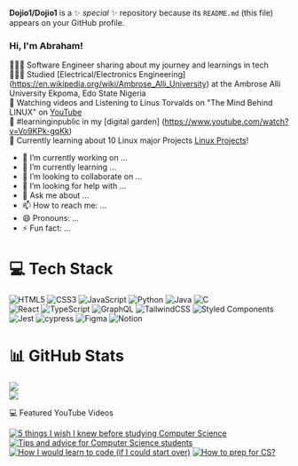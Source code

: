 
 

 **Dojio1/Dojio1** is a ✨ _special_ ✨ repository because its `README.md` (this file) appears on your GitHub profile.
 ### Hi, I'm Abraham!
 
 👩🏻‍💻 Software Engineer sharing about my journey and learnings in tech<br/>
 👩🏻‍🎓 Studied [Electrical/Electronics Engineering] (https://en.wikipedia.org/wiki/Ambrose_Alli_University) at the Ambrose Alli University Ekpoma, Edo State Nigeria<br/>
 🎨 Watching videos and Listening to Linus Torvalds on "The Mind Behind LINUX" on [YouTube](https://www.youtube.com/watch?v=o8NPllzkFhE)<br/> 
  🌷 #learninginpublic in my [digital garden] (https://www.youtube.com/watch?v=Vo9KPk-gqKk)<br/>
 💭 Currently learning about 10 Linux major Projects [Linux Projects](https://www.youtube.com/watch?v=18_2ewfzy4o)!<br/>
 
 - 🔭 I’m currently working on ...
 - 🌱 I’m currently learning ...
 - 👯 I’m looking to collaborate on ...
 - 🤔 I’m looking for help with ...
 - 💬 Ask me about ...
 - 📫 How to reach me: ...
 - 😄 Pronouns: ...
 - ⚡ Fun fact: ...
 # 💻 Tech Stack
 ![HTML5](https://img.shields.io/badge/html5-%23E34F26.svg?style=for-the-badge&logo=html5&logoColor=white)
 ![CSS3](https://img.shields.io/badge/css3-%231572B6.svg?style=for-the-badge&logo=css3&logoColor=white)
 ![JavaScript](https://img.shields.io/badge/javascript-%23323330.svg?style=for-the-badge&logo=javascript&logoColor=%23F7DF1E)
 ![Python](https://img.shields.io/badge/python-3670A0?style=for-the-badge&logo=python&logoColor=ffdd54)
 ![Java](https://img.shields.io/badge/java-%23ED8B00.svg?style=for-the-badge&logo=openjdk&logoColor=white)
 ![C](https://img.shields.io/badge/c-%2300599C.svg?style=for-the-badge&logo=c&logoColor=white)<br/>
 ![React](https://img.shields.io/badge/react-%2320232a.svg?style=for-the-badge&logo=react&logoColor=%2361DAFB)
 ![TypeScript](https://img.shields.io/badge/typescript-%23007ACC.svg?style=for-the-badge&logo=typescript&logoColor=white)
 ![GraphQL](https://img.shields.io/badge/-GraphQL-E10098?style=for-the-badge&logo=graphql&logoColor=white)
 ![TailwindCSS](https://img.shields.io/badge/tailwindcss-%2338B2AC.svg?style=for-the-badge&logo=tailwind-css&logoColor=white)
 ![Styled Components](https://img.shields.io/badge/styled--components-DB7093?style=for-the-badge&logo=styled-components&logoColor=white)<br/>
 ![Jest](https://img.shields.io/badge/-jest-%23C21325?style=for-the-badge&logo=jest&logoColor=white)
 ![cypress](https://img.shields.io/badge/-cypress-%23E5E5E5?style=for-the-badge&logo=cypress&logoColor=058a5e)
 ![Figma](https://img.shields.io/badge/figma-%23F24E1E.svg?style=for-the-badge&logo=figma&logoColor=white)
 ![Notion](https://img.shields.io/badge/Notion-%23000000.svg?style=for-the-badge&logo=notion&logoColor=white)
 
 # 📊 GitHub Stats
 ![](https://github-readme-stats.vercel.app/api?username=Dojio1&theme=radical&hide_border=false&include_all_commits=true&count_private=true)<br/>
 ![](https://github-profile-trophy.vercel.app/?username=xsol05&theme=radical&no-frame=false&no-bg=true&margin-w=4)

💻 Featured YouTube Videos
 <!-- YouTube video cards from https://github.com/DenverCoder1/github-readme-youtube-cards -->
 <!-- https://ytcards.demolab.com/?id=<video ID>&title=<video+title>&lang=en&timestamp=<video publish date in Unix time format>&background_color=%230d1117&title_color=%23ffffff&stats_color=%23dedede&max_title_lines=1&width=250&border_radius=5&duration=<video duration in seconds> "<video title>") -->
 <!-- BEGIN YOUTUBE-CARDS -->
 [![5 things I wish I knew before studying Computer Science](https://ytcards.demolab.com/?id=Wjj21p3tvcg&title=5+things+I+wish+I+knew+before+studying+Computer+Science&lang=en&timestamp=1636628400&background_color=%230d1117&title_color=%23ffffff&stats_color=%23dedede&max_title_lines=1&width=250&border_radius=5&duration=436 "5 things I wish I knew before studying Computer Science")](https://youtu.be/Wjj21p3tvcg?si=b7QYksN87h0wsGpQ)
 [![Tips and advice for Computer Science students](https://ytcards.demolab.com/?id=UItfbdI0oNc&title=Tips+and+advice+for+Computer+Science+students&lang=en&timestamp=1638183600&background_color=%230d1117&title_color=%23ffffff&stats_color=%23dedede&max_title_lines=1&width=250&border_radius=5&duration=380 "Tips and advice for Computer Science students")](https://youtu.be/UItfbdI0oNc?si=mjrsewEwBdhtvzDX)
 [![How I would learn to code (if I could start over)](https://ytcards.demolab.com/?id=kS03mP7p0ts&title=How+I+would+learn+to+code+(+if+I+could+start+over+)&lang=en&timestamp=1698663600&background_color=%230d1117&title_color=%23ffffff&stats_color=%23dedede&max_title_lines=1&width=250&border_radius=5&duration=695 "How I would learn to code (if I could start over)")](https://youtu.be/kS03mP7p0ts?si=7UXbigeHmyTVGP60)
 [![How to prep for CS?](https://ytcards.demolab.com/?id=YBMf2o2MVDg&title=How+to+prep+for+CS?+Do+I+need+Maths?&lang=en&timestamp=1690632000&background_color=%230d1117&title_color=%23ffffff&stats_color=%23dedede&max_title_lines=1&width=250&border_radius=5&duration=860 "How to prep for CS? Do I need Maths?")](https://youtu.be/YBMf2o2MVDg?si=KGaQIzz_8E6JFYlD)
